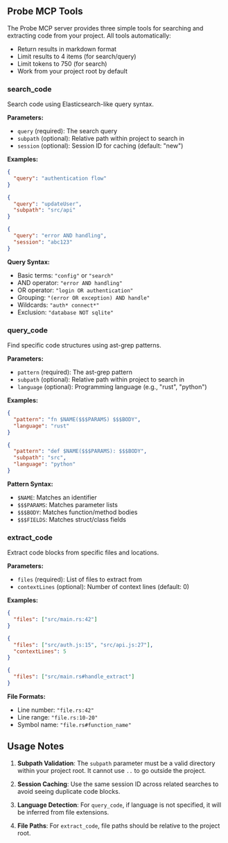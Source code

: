 ## Probe MCP Tools

The Probe MCP server provides three simple tools for searching and extracting code from your project. All tools automatically:
- Return results in markdown format
- Limit results to 4 items (for search/query)
- Limit tokens to 750 (for search)
- Work from your project root by default

### search_code

Search code using Elasticsearch-like query syntax.

**Parameters:**
- `query` (required): The search query
- `subpath` (optional): Relative path within project to search in
- `session` (optional): Session ID for caching (default: "new")

**Examples:**
```json
{
  "query": "authentication flow"
}

{
  "query": "updateUser",
  "subpath": "src/api"
}

{
  "query": "error AND handling",
  "session": "abc123"
}
```

**Query Syntax:**
- Basic terms: `"config"` or `"search"`
- AND operator: `"error AND handling"`
- OR operator: `"login OR authentication"`
- Grouping: `"(error OR exception) AND handle"`
- Wildcards: `"auth* connect*"`
- Exclusion: `"database NOT sqlite"`

### query_code

Find specific code structures using ast-grep patterns.

**Parameters:**
- `pattern` (required): The ast-grep pattern
- `subpath` (optional): Relative path within project to search in  
- `language` (optional): Programming language (e.g., "rust", "python")

**Examples:**
```json
{
  "pattern": "fn $NAME($$$PARAMS) $$$BODY",
  "language": "rust"
}

{
  "pattern": "def $NAME($$$PARAMS): $$$BODY",
  "subpath": "src",
  "language": "python"
}
```

**Pattern Syntax:**
- `$NAME`: Matches an identifier
- `$$$PARAMS`: Matches parameter lists
- `$$$BODY`: Matches function/method bodies
- `$$$FIELDS`: Matches struct/class fields

### extract_code

Extract code blocks from specific files and locations.

**Parameters:**
- `files` (required): List of files to extract from
- `contextLines` (optional): Number of context lines (default: 0)

**Examples:**
```json
{
  "files": ["src/main.rs:42"]
}

{
  "files": ["src/auth.js:15", "src/api.js:27"],
  "contextLines": 5
}

{
  "files": ["src/main.rs#handle_extract"]
}
```

**File Formats:**
- Line number: `"file.rs:42"`
- Line range: `"file.rs:10-20"`
- Symbol name: `"file.rs#function_name"`

## Usage Notes

1. **Subpath Validation**: The `subpath` parameter must be a valid directory within your project root. It cannot use `..` to go outside the project.

2. **Session Caching**: Use the same session ID across related searches to avoid seeing duplicate code blocks.

3. **Language Detection**: For `query_code`, if language is not specified, it will be inferred from file extensions.

4. **File Paths**: For `extract_code`, file paths should be relative to the project root.